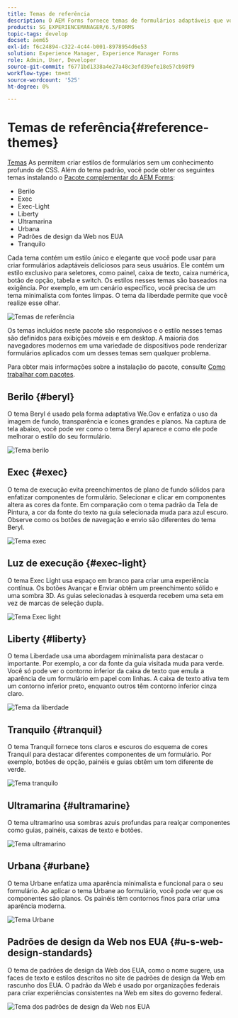 ```yaml
---
title: Temas de referência
description: O AEM Forms fornece temas de formulários adaptáveis que você pode obter da Distribuição de software e usar para criar um estilo de formulário.
products: SG_EXPERIENCEMANAGER/6.5/FORMS
topic-tags: develop
docset: aem65
exl-id: f6c24894-c322-4c44-b001-8978954d6e53
solution: Experience Manager, Experience Manager Forms
role: Admin, User, Developer
source-git-commit: f6771bd1338a4e27a48c3efd39efe18e57cb98f9
workflow-type: tm+mt
source-wordcount: '525'
ht-degree: 0%

---
```


# Temas de referência{#reference-themes}

[Temas](../../forms/using/themes.md) As permitem criar estilos de formulários sem um conhecimento profundo de CSS. Além do tema padrão, você pode obter os seguintes temas instalando o [Pacote complementar do AEM Forms](https://experienceleague.adobe.com/docs/experience-manager-release-information/aem-release-updates/forms-updates/aem-forms-releases.html?lang=en):

* Berilo
* Exec
* Exec-Light
* Liberty
* Ultramarina
* Urbana
* Padrões de design da Web nos EUA
* Tranquilo

Cada tema contém um estilo único e elegante que você pode usar para criar formulários adaptáveis deliciosos para seus usuários. Ele contém um estilo exclusivo para seletores, como painel, caixa de texto, caixa numérica, botão de opção, tabela e switch. Os estilos nesses temas são baseados na exigência. Por exemplo, em um cenário específico, você precisa de um tema minimalista com fontes limpas. O tema da liberdade permite que você realize esse olhar.

![Temas de referência](assets/ref-themes.png)

Os temas incluídos neste pacote são responsivos e o estilo nesses temas são definidos para exibições móveis e em desktop. A maioria dos navegadores modernos em uma variedade de dispositivos pode renderizar formulários aplicados com um desses temas sem qualquer problema.

Para obter mais informações sobre a instalação do pacote, consulte [Como trabalhar com pacotes](/help/sites-administering/package-manager.md).

## Berilo {#beryl}

O tema Beryl é usado pela forma adaptativa We.Gov e enfatiza o uso da imagem de fundo, transparência e ícones grandes e planos. Na captura de tela abaixo, você pode ver como o tema Beryl aparece e como ele pode melhorar o estilo do seu formulário.

![Tema berilo](assets/beryl.png)

<!--[Click to enlarge

](assets/beryl-1.png)-->

## Exec {#exec}

O tema de execução evita preenchimentos de plano de fundo sólidos para enfatizar componentes de formulário. Selecionar e clicar em componentes altera as cores da fonte. Em comparação com o tema padrão da Tela de Pintura, a cor da fonte do texto na guia selecionada muda para azul escuro. Observe como os botões de navegação e envio são diferentes do tema Beryl.

![Tema exec](assets/exec.png)

<!--[Click to enlarge

](assets/exec-1.png)-->

## Luz de execução {#exec-light}

O tema Exec Light usa espaço em branco para criar uma experiência contínua. Os botões Avançar e Enviar obtêm um preenchimento sólido e uma sombra 3D. As guias selecionadas à esquerda recebem uma seta em vez de marcas de seleção dupla.

![Tema Exec light](assets/exec-light.png)

<!--[Click to enlarge

](assets/exec-light-1.png)-->

## Liberty {#liberty}

O tema Liberdade usa uma abordagem minimalista para destacar o importante. Por exemplo, a cor da fonte da guia visitada muda para verde. Você só pode ver o contorno inferior da caixa de texto que emula a aparência de um formulário em papel com linhas. A caixa de texto ativa tem um contorno inferior preto, enquanto outros têm contorno inferior cinza claro.

![Tema da liberdade](assets/liberty.png)

<!--[Click to enlarge

](assets/liberty-1.png)-->

## Tranquilo {#tranquil}

O tema Tranquil fornece tons claros e escuros do esquema de cores Tranquil para destacar diferentes componentes de um formulário. Por exemplo, botões de opção, painéis e guias obtêm um tom diferente de verde.

![Tema tranquilo](assets/tranquil.png)

<!--[Click to enlarge

](assets/tranquil-1.png)-->

## Ultramarina {#ultramarine}

O tema ultramarino usa sombras azuis profundas para realçar componentes como guias, painéis, caixas de texto e botões.

![Tema ultramarino](assets/ultramarine.png)

<!--[Click to enlarge](assets/ultramarine-1.png)-->

## Urbana {#urbane}

O tema Urbane enfatiza uma aparência minimalista e funcional para o seu formulário. Ao aplicar o tema Urbane ao formulário, você pode ver que os componentes são planos. Os painéis têm contornos finos para criar uma aparência moderna.

![Tema Urbane](assets/urbane.png)

<!--[Click to enlarge

](assets/urbane-1.png)-->

## Padrões de design da Web nos EUA {#u-s-web-design-standards}

O tema de padrões de design da Web dos EUA, como o nome sugere, usa faces de texto e estilos descritos no site de padrões de design da Web em rascunho dos EUA. O padrão da Web é usado por organizações federais para criar experiências consistentes na Web em sites do governo federal.

![Tema dos padrões de design da Web nos EUA](assets/us-web-standards.png)

<!--[Click to enlarge

](assets/usgov.png)-->
